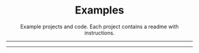<h1 align="center">Examples</h1>

<p align="center">
  Example projects and code. Each project contains a readme with instructions.
</p>

---

<p align="center">

</p>

---
